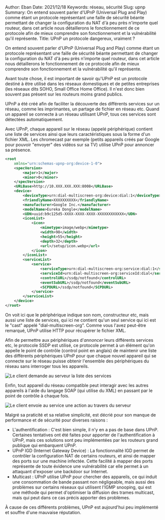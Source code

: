Author: Eban
Date: 2021/12/18
Keywords: réseau, sécurité
Slug: upnp
Summary: On entend souvent parler d'UPnP (Universal Plug and Play) comme étant un protocole représentant une faille de sécurité béante permettant de changer la configuration du NAT d'à peu près n'importe quel routeur, dans cet article nous détaillerons le fonctionnement de ce protocole afin de mieux comprendre son fonctionnement et la vulnérabilité qu'il représente.
Title: UPnP un protocole dangereux, vraiment ?

On entend souvent parler d'UPnP (Universal Plug and Play) comme étant un protocole représentant une faille de sécurité béante permettant de changer la configuration du NAT d'à peu près n'importe quel routeur, dans cet article nous détaillerons le fonctionnement de ce protocole afin de mieux comprendre son fonctionnement et la vulnérabilité qu'il représente.

Avant toute chose, il est important de savoir qu'UPnP est un protocole destiné à être utilisé dans les réseaux domestiques et de petites entreprises (les réseaux dits SOHO, Small Office Home Office). Il n'est donc bien souvent pas présent sur les routeurs moins grand publics.

UPnP a été créé afin de faciliter la découverte des différents services sur un réseau, comme les imprimantes, un partage de fichier en réseau etc. Quand un appareil se connecte à un réseau utilisant UPnP, tous ces services sont détectées automatiquement.

Avec UPnP, chaque appareil sur le réseau (appelé périphérique) contient une liste de services ainsi que leurs caractéristiques sous la forme d'un fichier XML. Les chromecast par exemple (petits appareils créés par Google pour pouvoir "envoyer" des vidéos sur sa TV) utilise UPnP pour annoncer sa présence. 

```xml
<root
	xmlns="urn:schemas-upnp-org:device-1-0">
	<specVersion>
		<major>1</major>
		<minor>0</minor>
	</specVersion>
	<URLBase>http://10.XXX.XXX.XXX:8008</URLBase>
	<device>
		<deviceType>urn:dial-multiscreen-org:device:dial:1</deviceType>
		<friendlyName>XXXXXXXXXX</friendlyName>
		<manufacturer>Google Inc.</manufacturer>
		<modelName>Eureka Dongle</modelName>
		<UDN>uuid:b9c125d5-XXXX-XXXX-XXXX-XXXXXXXXXXXX</UDN>
		<iconList>
			<icon>
				<mimetype>image/webp</mimetype>
				<width>98</width>
				<height>55</height>
				<depth>32</depth>
				<url>/setup/icon.webp</url>
			</icon>
		</iconList>
		<serviceList>
			<service>
				<serviceType>urn:dial-multiscreen-org:service:dial:1</serviceType>
				<serviceId>urn:dial-multiscreen-org:serviceId:dial</serviceId>
				<controlURL>/ssdp/notfound</controlURL>
				<eventSubURL>/ssdp/notfound</eventSubURL>
				<SCPDURL>/ssdp/notfound</SCPDURL>
			</service>
		</serviceList>
	</device>
</root>
```

On voit ici que le périphérique indique son nom, constructeur etc, mais aussi une liste de services, qui ici ne contient qu'un seul service qui ici est le "cast" appelé "dial-multiscreen-org". Comme vous l'avez peut-être remarqué, UPnP utilise HTTP pour récupérer le fichier XML.

Afin de permettre aux périphériques d'*annoncer* leurs différents services etc, le protocole SSDP est utilisé, ce protocole permet à un élément qu'on appelle le point de contrôle (control point en anglais) de maintenir une liste des différents périphériques UPnP pour que chaque nouvel appareil qui se connecte sur le réseau puisse obtenir l'ensemble des périphériques du réseau sans interroger tous les appareils.

![Le client demande au serveur la liste des services](/static/img/upnp/requestList.webp)

Enfin, tout appareil du réseau compatible peut interagir avec les autres appareils à l'aide du langage SOAP (qui utilise du XML) en passant par le point de contrôle à chaque fois.

![Le client envoie au service une action au travers du serveur](/static/img/upnp/action.webp)

Malgré sa praticité et sa relative simplicité, est décrié pour son manque de performance et de sécurité pour diverses raisons :

- L'authentification : C'est bien simple, il n'y en a pas de base dans UPnP. Certaines tentatives ont été faites pour apporter de l'authentification à UPnP, mais ces solutions sont peu implémentées par les routeurs grand publique qui embarquent UPnP.
- UPnP IGD (Internet Gateway Device) : La fonctionnalité IGD permet de contrôler la configuration NAT de certains routeurs, et ainsi de mapper des ports sur une machine infectée. Cette facilité à mapper des ports représente de toute évidence une vulnérabilité car elle permet à un attaquant d'exposer une backdoor sur Internet.
- Multicast : UPnP utilise UPnP pour chercher des appareils, ce qui induit une consommation de bande passant non négligeable, mais aussi des problèmes sur certains réseaux qui utilisent l'IGMP snooping, qui est une méthode qui permet d'optimiser la diffusion des trames multicast, mais qui peut dans ce cas précis apporter des problèmes.

À cause de ces différents problèmes, UPnP est aujourd'hui peu implémenté et souffre d'une mauvaise réputation.